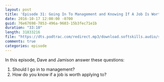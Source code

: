 ```yaml
---
layout: post
title: 'Episode 31: Going In To Management and Knowing If A Job Is Worth Applying To'
date: 2016-10-17 12:00:00 -0700
guid: 76e67698-7853-496a-9603-15b3fec71e1b
duration: "33:10"
length: 31833216
file: "https://dts.podtrac.com/redirect.mp3/download.softskills.audio/sse-031.mp3"
comments: true
categories: episode
---
```


In this episode, Dave and Jamison answer these questions:

1. Should I go in to management?
2. How do you know if a job is worth applying to?
